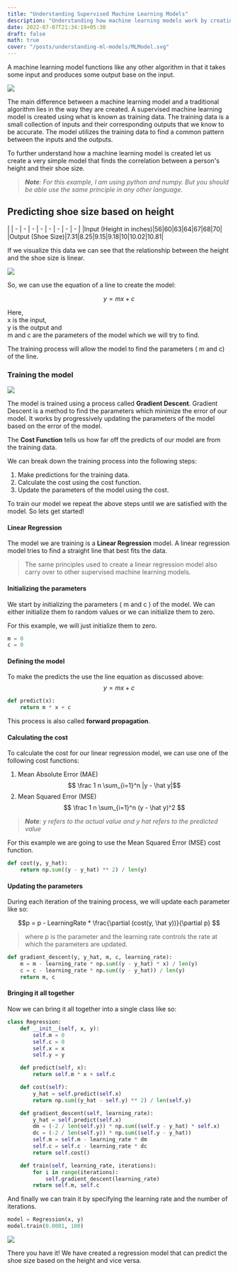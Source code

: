 ```yaml
---
title: "Understanding Supervised Machine Learning Models"
description: "Understanding how machine learning models work by creating a simple regression model"
date: 2022-07-07T21:34:19+05:30
draft: false
math: true
cover: "/posts/understanding-ml-models/MLModel.svg"
---
```


A machine learning model functions like any other algorithm in that it takes some input and produces some output base on the input.

<image src="MLModel.svg" class="u-full-width">

The main difference between a machine learning model and a traditional algorithm lies in the way they are created. A supervised machine learning model is created using what is known as training data. The training data is a small collection of inputs and their corresponding outputs that we know to be accurate. The model utilizes the training data to find a common pattern between the inputs and the outputs.

To further understand how a machine learning model is created let us create a very simple model that finds the correlation between a person's height and their shoe size.

> ***Note**: For this example, I am using python and numpy. But you should be able use the same principle in any other language.*

## Predicting shoe size based on height

|
| - | - | - | - | - | - | - | - |
|Input (Height in inches)|56|60|63|64|67|68|70|
|Output (Shoe Size)|7.31|8.25|9.15|9.18|10|10.02|10.81|

If we visualize this data we can see that the relationship between the height and the shoe size is linear.

<image src="height-shoe_size.jpg" class="u-full-width">

So, we can use the equation of a line to create the model:

$$ y = mx + c $$

Here,\
x is the input,\
y is the output and\
m and c are the parameters of the model which we will try to find.

The training process will allow the model to find the parameters ( m and c) of the line.

### Training the model

<image src="TrainingMLModel.svg" class="u-full-width">

The model is trained using a process called **Gradient Descent**. Gradient Descent is a method to find the parameters which minimize the error of our model. It works by progressively updating the parameters of the model based on the error of the model.

The **Cost Function** tells us how far off the predicts of our model are from the training data.

We can break down the training process into the following steps:

1. Make predictions for the training data.
2. Calculate the cost using the cost function.
3. Update the parameters of the model using the cost.

To train our model we repeat the above steps until we are satisfied with the model. So lets get started!

#### Linear Regression

The model we are training is a **Linear Regression** model. A linear regression model tries to find a straight line that best fits the data.

> The same principles used to create a linear regression model also carry over to other supervised machine learning models.

#### Initializing the parameters

We start by initializing the parameters ( m and c ) of the model.
We can either initialize them to random values or we can initialize them to zero.

For this example, we will just initialize them to zero.
```python
m = 0
c = 0
```

#### Defining the model

To make the predicts the use the line equation as discussed above:
$$ y = mx + c $$

```python
def predict(x):
    return m * x + c
```

This process is also called **forward propagation**.

#### Calculating the cost

To calculate the cost for our linear regression model, we can use one of the following cost functions:

1. Mean Absolute Error (MAE)
$$ \frac 1 n \sum_{i=1}^n |y - \hat y|$$
2. Mean Squared Error (MSE)
$$ \frac 1 n \sum_{i=1}^n (y - \hat y)^2 $$

> ***Note**: y refers to the actual value and y hat refers to the predicted value*

For this example we are going to use the Mean Squared Error (MSE) cost function.

```python
def cost(y, y_hat):
    return np.sum((y - y_hat) ** 2) / len(y)
```

#### Updating the parameters

During each iteration of the training process, we will update each parameter like so:

$$p = p - LearningRate * \frac{\partial (cost(y, \hat y))}{\partial p} $$

> where p is the parameter and the learning rate controls the rate at which the parameters are updated.

```python
def gradient_descent(y, y_hat, m, c, learning_rate):
    m = m - learning_rate * np.sum((y - y_hat) * x) / len(y)
    c = c - learning_rate * np.sum((y - y_hat)) / len(y)
    return m, c
```

#### Bringing it all together

Now we can bring it all together into a single class like so:

```python
class Regression:
    def __init__(self, x, y):
        self.m = 0
        self.c = 0
        self.x = x
        self.y = y

    def predict(self, x):
        return self.m * x + self.c

    def cost(self):
        y_hat = self.predict(self.x)
        return np.sum((y_hat - self.y) ** 2) / len(self.y)

    def gradient_descent(self, learning_rate):
        y_hat = self.predict(self.x)
        dm = (-2 / len(self.y)) * np.sum((self.y - y_hat) * self.x)
        dc = (-2 / len(self.y)) * np.sum((self.y - y_hat))
        self.m = self.m - learning_rate * dm
        self.c = self.c - learning_rate * dc
        return self.cost()

    def train(self, learning_rate, iterations):
        for i in range(iterations):
            self.gradient_descent(learning_rate)
        return self.m, self.c
```

And finally we can train it by specifying the learning rate and the number of iterations.

```python
model = Regression(x, y)
model.train(0.0001, 100)
```

<image src="height-shoe_size-regression.jpg" class="u-full-width">

There you have it! We have created a regression model that can predict the shoe size based on the height and vice versa.
